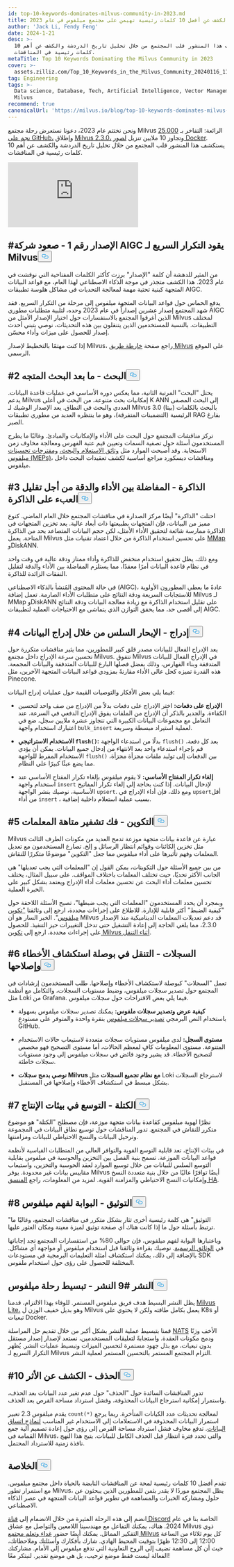```yaml
---
id: top-10-keywords-dominates-milvus-community-in-2023.md
title: الكشف عن أفضل 10 كلمات رئيسية تهيمن على مجتمع ميلفوس في عام 2023
author: 'Jack Li, Fendy Feng'
date: 2024-1-21
desc: >-
  يستكشف هذا المنشور قلب المجتمع من خلال تحليل تاريخ الدردشة والكشف عن أهم 10
  كلمات رئيسية في المناقشات.
metaTitle: Top 10 Keywords Dominating the Milvus Community in 2023
cover: >-
  assets.zilliz.com/Top_10_Keywords_in_the_Milvus_Community_20240116_111204_1_f65b17a8ea.png
tag: Engineering
tags: >-
  Data science, Database, Tech, Artificial Intelligence, Vector Management,
  Milvus
recommend: true
canonicalUrl: 'https://milvus.io/blog/top-10-keywords-dominates-milvus-community-in-2023.md'
---
```

<p>ونحن نختتم عام 2023، دعونا نستعرض رحلة مجتمع Milvus الرائعة: التفاخر بـ <a href="https://github.com/milvus-io/milvus">25,000 نجم على GitHub،</a> وإطلاق <a href="https://milvus.io/blog/unveiling-milvus-2-3-milestone-release-offering-support-for-gpu-arm64-cdc-and-other-features.md">Milvus 2.3.0،</a> وتجاوز 10 ملايين تنزيل <a href="https://hub.docker.com/r/milvusdb/milvus">لصور Docker</a>. يستكشف هذا المنشور قلب المجتمع من خلال تحليل تاريخ الدردشة والكشف عن أهم 10 كلمات رئيسية في المناقشات.</p>
<iframe class="video-player" src="https://www.youtube.com/embed/o5uMdNLioQ0?list=PLPg7_faNDlT5Fb8WN8r1PzzQTNzdechnS" title="Mastering Milvus: Turbocharge Your Vector Database with Optimization Secrets!" frameborder="0" allow="accelerometer; autoplay; clipboard-write; encrypted-media; gyroscope; picture-in-picture; web-share" allowfullscreen></iframe>
<h2 id="1-Version--The-rise-of-AIGC-drives-rapid-Milvus-iteration" class="common-anchor-header">#الإصدار رقم 1 - صعود شركة AIGC يقود التكرار السريع لـ Milvus<button data-href="#1-Version--The-rise-of-AIGC-drives-rapid-Milvus-iteration" class="anchor-icon" translate="no">
      <svg translate="no"
        aria-hidden="true"
        focusable="false"
        height="20"
        version="1.1"
        viewBox="0 0 16 16"
        width="16"
      >
        <path
          fill="#0092E4"
          fill-rule="evenodd"
          d="M4 9h1v1H4c-1.5 0-3-1.69-3-3.5S2.55 3 4 3h4c1.45 0 3 1.69 3 3.5 0 1.41-.91 2.72-2 3.25V8.59c.58-.45 1-1.27 1-2.09C10 5.22 8.98 4 8 4H4c-.98 0-2 1.22-2 2.5S3 9 4 9zm9-3h-1v1h1c1 0 2 1.22 2 2.5S13.98 12 13 12H9c-.98 0-2-1.22-2-2.5 0-.83.42-1.64 1-2.09V6.25c-1.09.53-2 1.84-2 3.25C6 11.31 7.55 13 9 13h4c1.45 0 3-1.69 3-3.5S14.5 6 13 6z"
        ></path>
      </svg>
    </button></h2><p>من المثير للدهشة أن كلمة "الإصدار" برزت كأكثر الكلمات المفتاحية التي نوقشت في عام 2023. هذا الكشف متجذر في موجة الذكاء الاصطناعي لهذا العام، مع قواعد البيانات المتجهة كبنية تحتية مهمة لمعالجة التحديات في مشاكل هلوسة تطبيقات AIGC.</p>
<p>يدفع الحماس حول قواعد البيانات المتجهة ميلفوس إلى مرحلة من التكرار السريع. فقد شهد المجتمع إصدار عشرين إصداراً في عام 2023 وحده، لتلبية متطلبات مطوري AIGC الذين أغرقوا المجتمع بالاستفسارات حول اختيار الإصدار الأمثل من Milvus لمختلف التطبيقات. بالنسبة للمستخدمين الذين يتنقلون بين هذه التحديثات، نوصي بتبني أحدث إصدار للحصول على ميزات وأداء محسّن.</p>
<p>إذا كنت مهتمًا بالتخطيط لإصدار Milvus، راجع صفحة <a href="https://wiki.lfaidata.foundation/display/MIL/Milvus+Long+Term+Roadmap+and+Time+schedule">خارطة طريق Milvus</a> على الموقع الرسمي.</p>
<h2 id="2-Search--beyond-Vector-Search" class="common-anchor-header">#2 البحث - ما بعد البحث المتجه<button data-href="#2-Search--beyond-Vector-Search" class="anchor-icon" translate="no">
      <svg translate="no"
        aria-hidden="true"
        focusable="false"
        height="20"
        version="1.1"
        viewBox="0 0 16 16"
        width="16"
      >
        <path
          fill="#0092E4"
          fill-rule="evenodd"
          d="M4 9h1v1H4c-1.5 0-3-1.69-3-3.5S2.55 3 4 3h4c1.45 0 3 1.69 3 3.5 0 1.41-.91 2.72-2 3.25V8.59c.58-.45 1-1.27 1-2.09C10 5.22 8.98 4 8 4H4c-.98 0-2 1.22-2 2.5S3 9 4 9zm9-3h-1v1h1c1 0 2 1.22 2 2.5S13.98 12 13 12H9c-.98 0-2-1.22-2-2.5 0-.83.42-1.64 1-2.09V6.25c-1.09.53-2 1.84-2 3.25C6 11.31 7.55 13 9 13h4c1.45 0 3-1.69 3-3.5S14.5 6 13 6z"
        ></path>
      </svg>
    </button></h2><p>يحتل "البحث" المرتبة الثانية، مما يعكس دوره الأساسي في عمليات قاعدة البيانات. يدعم Milvus إمكانيات بحث متنوعة، من البحث في أعلى K ANN إلى البحث المصفى العددي والبحث في النطاق. يعد الإصدار الوشيك لـ Milvus 3.0 (بيتا) بالبحث بالكلمات الرئيسية (التضمينات المتفرقة)، وهو ما ينتظره العديد من مطوري تطبيقات RAG بفارغ الصبر.</p>
<p>تركز مناقشات المجتمع حول البحث على الأداء والإمكانيات والمبادئ. وغالبًا ما يطرح المستخدمون أسئلة حول تصفية السمات وتعيين قيم عتبة الفهرس ومعالجة مخاوف زمن الاستجابة. وقد أصبحت الموارد مثل <a href="https://milvus.io/docs/v2.0.x/search.md">وثائق الاستعلام والبحث،</a> <a href="https://wiki.lfaidata.foundation/pages/viewpage.action?pageId=43287103">ومقترحات تحسينات ميلفوس (MEPs)</a>، ومناقشات ديسكورد مراجع أساسية لكشف تعقيدات البحث داخل ميلفوس.</p>
<h2 id="3-Memory--trade-offs-between-performance-and-accuracy-for-minimized-memory-overhead" class="common-anchor-header">#3 الذاكرة - المفاضلة بين الأداء والدقة من أجل تقليل العبء على الذاكرة<button data-href="#3-Memory--trade-offs-between-performance-and-accuracy-for-minimized-memory-overhead" class="anchor-icon" translate="no">
      <svg translate="no"
        aria-hidden="true"
        focusable="false"
        height="20"
        version="1.1"
        viewBox="0 0 16 16"
        width="16"
      >
        <path
          fill="#0092E4"
          fill-rule="evenodd"
          d="M4 9h1v1H4c-1.5 0-3-1.69-3-3.5S2.55 3 4 3h4c1.45 0 3 1.69 3 3.5 0 1.41-.91 2.72-2 3.25V8.59c.58-.45 1-1.27 1-2.09C10 5.22 8.98 4 8 4H4c-.98 0-2 1.22-2 2.5S3 9 4 9zm9-3h-1v1h1c1 0 2 1.22 2 2.5S13.98 12 13 12H9c-.98 0-2-1.22-2-2.5 0-.83.42-1.64 1-2.09V6.25c-1.09.53-2 1.84-2 3.25C6 11.31 7.55 13 9 13h4c1.45 0 3-1.69 3-3.5S14.5 6 13 6z"
        ></path>
      </svg>
    </button></h2><p>احتلت "الذاكرة" أيضًا مركز الصدارة في مناقشات المجتمع خلال العام الماضي. كنوع مميز من البيانات، فإن المتجهات بطبيعتها ذات أبعاد عالية. يعد تخزين المتجهات في الذاكرة ممارسة شائعة لتحقيق الأداء الأمثل، لكن حجم البيانات المتصاعد يحد من الذاكرة المتاحة. يعمل Milvus على تحسين استخدام الذاكرة من خلال اعتماد تقنيات مثل <a href="https://zilliz.com/blog/milvus-introduced-mmap-for-redefined-data-management-increased-storage-capability">MMap</a> وDiskANN.</p>
<p>ومع ذلك، يظل تحقيق استخدام منخفض للذاكرة وأداء ممتاز ودقة عالية في وقت واحد في نظام قاعدة البيانات أمرًا معقدًا، مما يستلزم المفاضلة بين الأداء والدقة لتقليل النفقات الزائدة للذاكرة.</p>
<p>في حالة المحتوى المُنشأ بالذكاء الاصطناعي (AIGC)، عادةً ما يعطي المطورون الأولوية للاستجابات السريعة ودقة النتائج على متطلبات الأداء الصارمة. تعمل إضافة Milvus لـ MMap وDiskANN على تقليل استخدام الذاكرة مع زيادة معالجة البيانات ودقة النتائج إلى أقصى حد، مما يحقق التوازن الذي يتماشى مع الاحتياجات العملية لتطبيقات AIGC.</p>
<h2 id="4-Insert--smooth-sailing-through-data-insertion" class="common-anchor-header">#4 إدراج - الإبحار السلس من خلال إدراج البيانات<button data-href="#4-Insert--smooth-sailing-through-data-insertion" class="anchor-icon" translate="no">
      <svg translate="no"
        aria-hidden="true"
        focusable="false"
        height="20"
        version="1.1"
        viewBox="0 0 16 16"
        width="16"
      >
        <path
          fill="#0092E4"
          fill-rule="evenodd"
          d="M4 9h1v1H4c-1.5 0-3-1.69-3-3.5S2.55 3 4 3h4c1.45 0 3 1.69 3 3.5 0 1.41-.91 2.72-2 3.25V8.59c.58-.45 1-1.27 1-2.09C10 5.22 8.98 4 8 4H4c-.98 0-2 1.22-2 2.5S3 9 4 9zm9-3h-1v1h1c1 0 2 1.22 2 2.5S13.98 12 13 12H9c-.98 0-2-1.22-2-2.5 0-.83.42-1.64 1-2.09V6.25c-1.09.53-2 1.84-2 3.25C6 11.31 7.55 13 9 13h4c1.45 0 3-1.69 3-3.5S14.5 6 13 6z"
        ></path>
      </svg>
    </button></h2><p>يعد الإدراج الفعال للبيانات مصدر قلق كبير للمطورين، مما يثير مناقشات متكررة حول تحسين سرعة الإدراج داخل مجتمع Milvus. تتفوق Milvus في الإدراج الفعال للبيانات المتدفقة وبناء الفهارس، وذلك بفضل فصلها البارع للبيانات المتدفقة والبيانات المجمعة. هذه القدرة تميزه كحل عالي الأداء مقارنةً بمزودي قواعد البيانات المتجهة الآخرين، مثل Pinecone.</p>
<p>فيما يلي بعض الأفكار والتوصيات القيمة حول عمليات إدراج البيانات:</p>
<ul>
<li><p><strong>الإدراج على دفعات:</strong> اختر الإدراج على دفعات بدلاً من الإدراج من صف واحد لتحسين الكفاءة. والجدير بالذكر أن الإدراج من الملفات يفوق الإدراج الدفعي في السرعة. عند التعامل مع مجموعات البيانات الكبيرة التي تتجاوز عشرة ملايين سجل، ضع في اعتبارك استخدام واجهة <code translate="no">bulk_insert</code> لعملية استيراد مبسطة وسريعة.</p></li>
<li><p><strong>الاستخدام الاستراتيجي <code translate="no">flush()</code>:</strong> بدلًا من استدعاء الواجهة <code translate="no">flush()</code> بعد كل دفعة، قم بإجراء استدعاء واحد بعد الانتهاء من إدخال جميع البيانات. يمكن أن يؤدي الاستخدام المفرط للواجهة <code translate="no">flush()</code> بين الدفعات إلى توليد ملفات مجزأة مجزأة، مما يضع عبئًا كبيرًا على النظام.</p></li>
<li><p><strong>إلغاء تكرار المفتاح الأساسي:</strong> لا يقوم ميلفوس بإلغاء تكرار المفتاح الأساسي عند استخدام واجهة <code translate="no">insert</code> لإدخال البيانات. إذا كنت بحاجة إلى إلغاء تكرار المفاتيح الأساسية، نوصيك بنشر الواجهة <code translate="no">upsert</code>. ومع ذلك، فإن أداء الإدراج في <code translate="no">upsert</code>أقل من أداء <code translate="no">insert</code> ، بسبب عملية استعلام داخلية إضافية.</p></li>
</ul>
<h2 id="5-Configuration--decoding-the-parameter-maze" class="common-anchor-header">#5 التكوين - فك تشفير متاهة المعلمات<button data-href="#5-Configuration--decoding-the-parameter-maze" class="anchor-icon" translate="no">
      <svg translate="no"
        aria-hidden="true"
        focusable="false"
        height="20"
        version="1.1"
        viewBox="0 0 16 16"
        width="16"
      >
        <path
          fill="#0092E4"
          fill-rule="evenodd"
          d="M4 9h1v1H4c-1.5 0-3-1.69-3-3.5S2.55 3 4 3h4c1.45 0 3 1.69 3 3.5 0 1.41-.91 2.72-2 3.25V8.59c.58-.45 1-1.27 1-2.09C10 5.22 8.98 4 8 4H4c-.98 0-2 1.22-2 2.5S3 9 4 9zm9-3h-1v1h1c1 0 2 1.22 2 2.5S13.98 12 13 12H9c-.98 0-2-1.22-2-2.5 0-.83.42-1.64 1-2.09V6.25c-1.09.53-2 1.84-2 3.25C6 11.31 7.55 13 9 13h4c1.45 0 3-1.69 3-3.5S14.5 6 13 6z"
        ></path>
      </svg>
    </button></h2><p>Milvus عبارة عن قاعدة بيانات متجهة موزعة تدمج العديد من مكونات الطرف الثالث مثل تخزين الكائنات وقوائم انتظار الرسائل و إلخ. تصارع المستخدمون مع تعديل المعلمات وفهم تأثيرها على أداء ميلفوس مما جعل "التكوين" موضوعًا متكررًا للنقاش.</p>
<p>من بين جميع الأسئلة حول التكوينات، يمكن القول إن "المعلمات التي يجب تعديلها" هي الجانب الأكثر تحديًا، حيث تختلف المعلمات باختلاف المواقف. على سبيل المثال، يختلف تحسين معلمات أداء البحث عن تحسين معلمات أداء الإدراج ويعتمد بشكل كبير على الخبرة العملية.</p>
<p>وبمجرد أن يحدد المستخدمون "المعلمات التي يجب ضبطها"، تصبح الأسئلة اللاحقة حول "كيفية الضبط" أكثر قابلية للإدارة. للاطلاع على إجراءات محددة، ارجع إلى وثائقنا <a href="https://milvus.io/docs/configure-helm.md">"تكوين ميلفوس</a>". الخبر السار هو أن Milvus قد دعم تعديلات المعلمات الديناميكية منذ الإصدار 2.3.0، مما يلغي الحاجة إلى إعادة التشغيل حتى تدخل التغييرات حيز التنفيذ. للحصول على إجراءات محددة، ارجع إلى <a href="https://milvus.io/docs/dynamic_config.md">تكوين Milvus أثناء التنقل</a>.</p>
<h2 id="6-Logs--navigating-the-troubleshooting-compass" class="common-anchor-header">#6 السجلات - التنقل في بوصلة استكشاف الأخطاء وإصلاحها<button data-href="#6-Logs--navigating-the-troubleshooting-compass" class="anchor-icon" translate="no">
      <svg translate="no"
        aria-hidden="true"
        focusable="false"
        height="20"
        version="1.1"
        viewBox="0 0 16 16"
        width="16"
      >
        <path
          fill="#0092E4"
          fill-rule="evenodd"
          d="M4 9h1v1H4c-1.5 0-3-1.69-3-3.5S2.55 3 4 3h4c1.45 0 3 1.69 3 3.5 0 1.41-.91 2.72-2 3.25V8.59c.58-.45 1-1.27 1-2.09C10 5.22 8.98 4 8 4H4c-.98 0-2 1.22-2 2.5S3 9 4 9zm9-3h-1v1h1c1 0 2 1.22 2 2.5S13.98 12 13 12H9c-.98 0-2-1.22-2-2.5 0-.83.42-1.64 1-2.09V6.25c-1.09.53-2 1.84-2 3.25C6 11.31 7.55 13 9 13h4c1.45 0 3-1.69 3-3.5S14.5 6 13 6z"
        ></path>
      </svg>
    </button></h2><p>تعمل "السجلات" كبوصلة لاستكشاف الأخطاء وإصلاحها. طلب المستخدمون إرشادات في المجتمع حول تصدير سجلات ميلفوس، وضبط مستويات السجلات، والتكامل مع أنظمة مثل Loki من Grafana. فيما يلي بعض الاقتراحات حول سجلات ميلفوس.</p>
<ul>
<li><p><strong>كيفية عرض وتصدير سجلات ملفوس:</strong> يمكنك تصدير سجلات ميلفوس بسهولة باستخدام النص البرمجي <a href="https://github.com/milvus-io/milvus/tree/master/deployments/export-log">تصدير سجلات ميلفوس</a> بنقرة واحدة والمتوفر على مستودع GitHub.</p></li>
<li><p><strong>مستوى السجل:</strong> لدى ميلفوس مستويات سجلات متعددة لاستيعاب حالات الاستخدام المتنوعة. مستوى المعلومات كافٍ لمعظم الحالات، أما مستوى التصحيح فهو مخصص لتصحيح الأخطاء. قد يشير وجود فائض في سجلات ميلفوس إلى وجود مستويات سجلات خاطئة.</p></li>
<li><p><strong>نوصي بدمج سجلات Milvus مع نظام تجميع السجلات</strong> مثل Loki لاسترجاع السجلات بشكل مبسط في استكشاف الأخطاء وإصلاحها في المستقبل.</p></li>
</ul>
<h2 id="7-Cluster--scaling-for-production-environments" class="common-anchor-header">#7 الكتلة - التوسع في بيئات الإنتاج<button data-href="#7-Cluster--scaling-for-production-environments" class="anchor-icon" translate="no">
      <svg translate="no"
        aria-hidden="true"
        focusable="false"
        height="20"
        version="1.1"
        viewBox="0 0 16 16"
        width="16"
      >
        <path
          fill="#0092E4"
          fill-rule="evenodd"
          d="M4 9h1v1H4c-1.5 0-3-1.69-3-3.5S2.55 3 4 3h4c1.45 0 3 1.69 3 3.5 0 1.41-.91 2.72-2 3.25V8.59c.58-.45 1-1.27 1-2.09C10 5.22 8.98 4 8 4H4c-.98 0-2 1.22-2 2.5S3 9 4 9zm9-3h-1v1h1c1 0 2 1.22 2 2.5S13.98 12 13 12H9c-.98 0-2-1.22-2-2.5 0-.83.42-1.64 1-2.09V6.25c-1.09.53-2 1.84-2 3.25C6 11.31 7.55 13 9 13h4c1.45 0 3-1.69 3-3.5S14.5 6 13 6z"
        ></path>
      </svg>
    </button></h2><p>نظرًا لهوية ميلفوس كقاعدة بيانات متجهة موزعة، فإن مصطلح "الكتلة" هو موضوع متكرر للنقاش في المجتمع. تدور المناقشات حول توسيع نطاق البيانات في المجموعة وترحيل البيانات والنسخ الاحتياطي للبيانات ومزامنتها.</p>
<p>في بيئات الإنتاج، تعد قابلية التوسع القوية والتوافر العالي من المتطلبات القياسية لأنظمة قواعد البيانات الموزعة. تسمح بنية الفصل بين التخزين والحوسبة في ميلفوس بقابلية التوسع السلس للبيانات من خلال توسيع الموارد لعقد الحوسبة والتخزين، واستيعاب مقاييس بيانات غير محدودة. يوفر Milvus أيضًا توافرًا عاليًا من خلال بنية متعددة النسخ وإمكانيات النسخ الاحتياطي والمزامنة القوية.  لمزيد من المعلومات، راجع <a href="https://milvus.io/docs/coordinator_ha.md#Coordinator-HA">المنسق HA</a>.</p>
<h2 id="8-Documentation--the-gateway-to-understanding-Milvus" class="common-anchor-header">#8 التوثيق - البوابة لفهم ميلفوس<button data-href="#8-Documentation--the-gateway-to-understanding-Milvus" class="anchor-icon" translate="no">
      <svg translate="no"
        aria-hidden="true"
        focusable="false"
        height="20"
        version="1.1"
        viewBox="0 0 16 16"
        width="16"
      >
        <path
          fill="#0092E4"
          fill-rule="evenodd"
          d="M4 9h1v1H4c-1.5 0-3-1.69-3-3.5S2.55 3 4 3h4c1.45 0 3 1.69 3 3.5 0 1.41-.91 2.72-2 3.25V8.59c.58-.45 1-1.27 1-2.09C10 5.22 8.98 4 8 4H4c-.98 0-2 1.22-2 2.5S3 9 4 9zm9-3h-1v1h1c1 0 2 1.22 2 2.5S13.98 12 13 12H9c-.98 0-2-1.22-2-2.5 0-.83.42-1.64 1-2.09V6.25c-1.09.53-2 1.84-2 3.25C6 11.31 7.55 13 9 13h4c1.45 0 3-1.69 3-3.5S14.5 6 13 6z"
        ></path>
      </svg>
    </button></h2><p>"التوثيق" هي كلمة رئيسية أخرى تثار بشكل متكرر في مناقشات المجتمع، وغالبًا ما ترتبط بأسئلة حول ما إذا كانت هناك أي صفحة توثيق لميزة معينة ومكان العثور عليها.</p>
<p>وباعتبارها البوابة لفهم ميلفوس، فإن حوالي 80% من استفسارات المجتمع تجد إجاباتها في <a href="https://milvus.io/docs">الوثائق الرسمية</a>. نوصيك بقراءة وثائقنا قبل استخدام ميلفوس أو مواجهة أي مشاكل. بالإضافة إلى ذلك، يمكنك استكشاف أمثلة التعليمات البرمجية في مستودعات SDK المختلفة للحصول على رؤى حول استخدام ملفوس.</p>
<h2 id="9-Deployment--simplifying-the-Milvus-journey" class="common-anchor-header">النشر #9 النشر - تبسيط رحلة ميلفوس<button data-href="#9-Deployment--simplifying-the-Milvus-journey" class="anchor-icon" translate="no">
      <svg translate="no"
        aria-hidden="true"
        focusable="false"
        height="20"
        version="1.1"
        viewBox="0 0 16 16"
        width="16"
      >
        <path
          fill="#0092E4"
          fill-rule="evenodd"
          d="M4 9h1v1H4c-1.5 0-3-1.69-3-3.5S2.55 3 4 3h4c1.45 0 3 1.69 3 3.5 0 1.41-.91 2.72-2 3.25V8.59c.58-.45 1-1.27 1-2.09C10 5.22 8.98 4 8 4H4c-.98 0-2 1.22-2 2.5S3 9 4 9zm9-3h-1v1h1c1 0 2 1.22 2 2.5S13.98 12 13 12H9c-.98 0-2-1.22-2-2.5 0-.83.42-1.64 1-2.09V6.25c-1.09.53-2 1.84-2 3.25C6 11.31 7.55 13 9 13h4c1.45 0 3-1.69 3-3.5S14.5 6 13 6z"
        ></path>
      </svg>
    </button></h2><p>يظل النشر البسيط هدف فريق ميلفوس المستمر. للوفاء بهذا الالتزام، قدمنا <a href="https://milvus.io/docs/milvus_lite.md#Get-Started-with-Milvus-Lite">Milvus Lite،</a> وهو بديل خفيف الوزن ل Milvus يعمل بكامل طاقته ولكن لا يحتوي على K8s أو تبعيات Docker.</p>
<p>قمنا بتبسيط عملية النشر بشكل أكبر من خلال تقديم حل المراسلة <a href="https://zilliz.com/blog/optimizing-data-communication-milvus-embraces-nats-messaging">NATS</a> الأخف وزنًا ودمج مكونات العقدة. واستجابةً لتعليقات المستخدمين، نستعد لإصدار إصدار مستقل بدون تبعيات، مع بذل جهود مستمرة لتحسين الميزات وتبسيط عمليات النشر. يُظهر التكرار السريع لـ Milvus التزام المجتمع المستمر بالتحسين المستمر لعملية النشر.</p>
<h2 id="10-Deletion--unraveling-the-impact" class="common-anchor-header">#10 الحذف - الكشف عن الأثر<button data-href="#10-Deletion--unraveling-the-impact" class="anchor-icon" translate="no">
      <svg translate="no"
        aria-hidden="true"
        focusable="false"
        height="20"
        version="1.1"
        viewBox="0 0 16 16"
        width="16"
      >
        <path
          fill="#0092E4"
          fill-rule="evenodd"
          d="M4 9h1v1H4c-1.5 0-3-1.69-3-3.5S2.55 3 4 3h4c1.45 0 3 1.69 3 3.5 0 1.41-.91 2.72-2 3.25V8.59c.58-.45 1-1.27 1-2.09C10 5.22 8.98 4 8 4H4c-.98 0-2 1.22-2 2.5S3 9 4 9zm9-3h-1v1h1c1 0 2 1.22 2 2.5S13.98 12 13 12H9c-.98 0-2-1.22-2-2.5 0-.83.42-1.64 1-2.09V6.25c-1.09.53-2 1.84-2 3.25C6 11.31 7.55 13 9 13h4c1.45 0 3-1.69 3-3.5S14.5 6 13 6z"
        ></path>
      </svg>
    </button></h2><p>تدور المناقشات السائدة حول "الحذف" حول عدم تغير عدد البيانات بعد الحذف، واستمرار إمكانية استرجاع البيانات المحذوفة، وفشل استرداد مساحة القرص بعد الحذف.</p>
<p>يقدم ميلفوس 2.3 تعبير <code translate="no">count(*)</code> لمعالجة تحديثات عدد الكيانات المتأخرة. ربما يرجع استمرار البيانات المحذوفة في الاستعلامات إلى الاستخدام غير المناسب <a href="https://zilliz.com/blog/understand-consistency-models-for-vector-databases">لنماذج اتساق البيانات</a>. تدفع مخاوف فشل استرداد مساحة القرص إلى رؤى حول إعادة تصميم آلية جمع القمامة في Milvus، والتي تحدد فترة انتظار قبل الحذف الكامل للبيانات. يتيح هذا النهج نافذة زمنية للاسترداد المحتمل.</p>
<h2 id="Conclusion" class="common-anchor-header">الخلاصة<button data-href="#Conclusion" class="anchor-icon" translate="no">
      <svg translate="no"
        aria-hidden="true"
        focusable="false"
        height="20"
        version="1.1"
        viewBox="0 0 16 16"
        width="16"
      >
        <path
          fill="#0092E4"
          fill-rule="evenodd"
          d="M4 9h1v1H4c-1.5 0-3-1.69-3-3.5S2.55 3 4 3h4c1.45 0 3 1.69 3 3.5 0 1.41-.91 2.72-2 3.25V8.59c.58-.45 1-1.27 1-2.09C10 5.22 8.98 4 8 4H4c-.98 0-2 1.22-2 2.5S3 9 4 9zm9-3h-1v1h1c1 0 2 1.22 2 2.5S13.98 12 13 12H9c-.98 0-2-1.22-2-2.5 0-.83.42-1.64 1-2.09V6.25c-1.09.53-2 1.84-2 3.25C6 11.31 7.55 13 9 13h4c1.45 0 3-1.69 3-3.5S14.5 6 13 6z"
        ></path>
      </svg>
    </button></h2><p>تقدم أفضل 10 كلمات رئيسية لمحة عن المناقشات النابضة بالحياة داخل مجتمع ميلفوس. مع استمرار تطور Milvus، يظل المجتمع موردًا لا يقدر بثمن للمطورين الذين يبحثون عن حلول ومشاركة الخبرات والمساهمة في تطوير قواعد البيانات المتجهة في عصر الذكاء الاصطناعي.</p>
<p>انضم إلى هذه الرحلة المثيرة من خلال الانضمام إلى <a href="https://discord.com/invite/8uyFbECzPX">قناة Discord</a> الخاصة بنا في عام 2024. هناك، يمكنك التفاعل مع مهندسينا اللامعين والتواصل مع عشاق Milvus ذوي التفكير المماثل. يمكنك أيضًا حضور <a href="https://discord.com/invite/RjNbk8RR4f">غداء وتعلم مجتمع Milvus</a> كل يوم ثلاثاء من الساعة 12:00 إلى 12:30 ظهرًا بتوقيت المحيط الهادي. شارك بأفكارك وأسئلتك وملاحظاتك، حيث أن كل مساهمة تضيف إلى الروح التعاونية التي تدفع ميلفوس إلى الأمام. مشاركتك الفعالة ليست فقط موضع ترحيب، بل هي موضع تقدير. لنبتكر معًا!</p>
